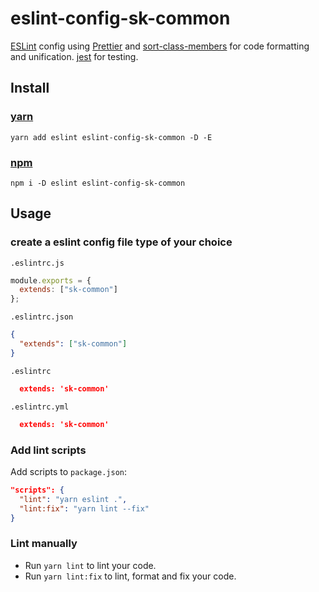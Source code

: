 # eslint-config-sk-common

[ESLint](http://eslint.org) config using [Prettier](https://github.com/prettier/prettier) and [sort-class-members](https://github.com/bryanrsmith/eslint-plugin-sort-class-members) for code formatting and unification. [jest](https://www.npmjs.com/package/eslint-plugin-jest) for testing.


## Install

### [yarn](https://yarnpkg.com)

`yarn add eslint eslint-config-sk-common -D -E`

### [npm](https://npmjs.com)
`npm i -D eslint eslint-config-sk-common`

## Usage

### create a eslint config file type of your choice

`.eslintrc.js`

```js
module.exports = {
  extends: ["sk-common"]
};
```

`.eslintrc.json`

```json
{
  "extends": ["sk-common"]
}
```

`.eslintrc`

```json
  extends: 'sk-common'
```

`.eslintrc.yml`

```json
  extends: 'sk-common'
```

### Add lint scripts

Add scripts to `package.json`:

```json
"scripts": {
  "lint": "yarn eslint .",
  "lint:fix": "yarn lint --fix"
}
```

### Lint manually

* Run `yarn lint` to lint your code.
* Run `yarn lint:fix` to lint, format and fix your code.
